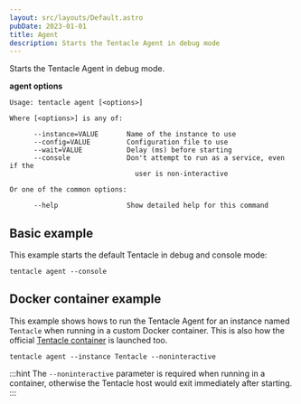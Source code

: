 ```yaml
---
layout: src/layouts/Default.astro
pubDate: 2023-01-01
title: Agent
description: Starts the Tentacle Agent in debug mode
---
```


Starts the Tentacle Agent in debug mode.

**agent options**

```
Usage: tentacle agent [<options>]

Where [<options>] is any of:

      --instance=VALUE       Name of the instance to use
      --config=VALUE         Configuration file to use
      --wait=VALUE           Delay (ms) before starting
      --console              Don't attempt to run as a service, even if the
                               user is non-interactive

Or one of the common options:

      --help                 Show detailed help for this command
```

## Basic example

This example starts the default Tentacle in debug and console mode:

```
tentacle agent --console
```

## Docker container example

This example shows hows to run the Tentacle Agent for an instance named `Tentacle` when running in a custom Docker container. This is also how the official [Tentacle container](/docs/infrastructure/deployment-targets/tentacle/octopus-tentacle-container/) is launched too.

```
tentacle agent --instance Tentacle --noninteractive
```

:::hint
The `--noninteractive` parameter is required when running in a container, otherwise the Tentacle host would exit immediately after starting.
:::
